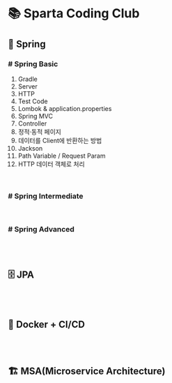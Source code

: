 # 📚 Sparta Coding Club

## 🌱 Spring

### # Spring Basic
1. Gradle
2. Server
3. HTTP
4. Test Code
5. Lombok & application.properties
6. Spring MVC
7. Controller
8. 정적·동적 페이지
9. 데이터를 Client에 반환하는 방법
10. Jackson
11. Path Variable / Request Param
12. HTTP 데이터 객체로 처리

<br>

### # Spring Intermediate

<br>

### # Spring Advanced

<br>
<br>

## 🗄️ JPA

<br>
<br>

## 🐳 Docker + CI/CD

<br>
<br>

## 🏗️ MSA(Microservice Architecture)





